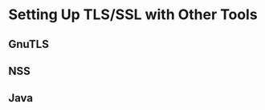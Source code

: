 <!--
SPDX-FileCopyrightText: 2023,2024 Oracle and/or its affiliates.
SPDX-License-Identifier: CC-BY-SA-4.0
-->
# Setting Up TLS/SSL with Other Tools

## GnuTLS

## NSS

## Java

